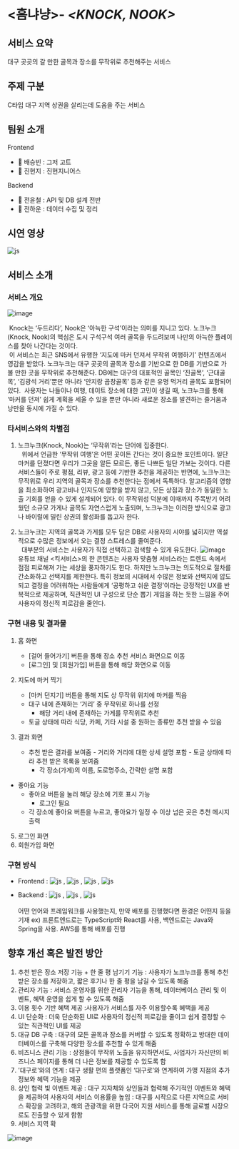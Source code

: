 # <흠냐냥>- _**<KNOCK, NOOK>**_

## 서비스 요약
대구 곳곳의 갈 만한 골목과 장소를 무작위로 추천해주는 서비스

## 주제 구분
C타입 대구 지역 상권을 살리는데 도움을 주는 서비스 

## 팀원 소개

Frontend
- 🍐 배승빈 : 그저 고트
- 🧯 진현지 : 진현지니어스

Backend
- 🚃 전윤철 : API 및 DB 설계 전반
- 🔮 전하운 : 데이터 수집 및 정리

## 시연 영상
![js](https://img.shields.io/badge/YouTube-FF0000?style=for-the-badge&logo=youtube&logoColor=white) 
>> 

## 서비스 소개
### 서비스 개요
![image](https://github.com/user-attachments/assets/e51bb9fc-47e2-4b6c-97e6-ac12fed00529)

&nbsp;Knock는 ‘두드리다’, Nook은 ‘아늑한 구석’이라는 의미를 지니고 있다. 노크누크(Knock, Nook)의 핵심은 도시 구석구석 여러 골목을 두드려보며 나만의 아늑한 플레이스를 찾아 나간다는 것이다.
<br>
&nbsp;이 서비스는 최근 SNS에서 유행한 ‘지도에 마커 던져서 무작위 여행하기’ 컨텐츠에서 영감을 받았다. 노크누크는 대구 곳곳의 골목과 장소를 기반으로 한 DB를 기반으로 가볼 만한 곳을 무작위로 추천해준다. DB에는 대구의 대표적인 골목인 ‘진골목’, ‘근대골목’, ‘김광석 거리’뿐만 아니라 ‘안지랑 곱창골목’ 등과 같은 유명 먹거리 골목도 포함되어 있다.
&nbsp;사용자는 나들이나 여행, 데이트 장소에 대한 고민이 생길 때, 노크누크를 통해 ‘마커를 던져’ 쉽게 계획을 세울 수 있을 뿐만 아니라 새로운 장소를 발견하는 즐거움과 낭만을 동시에 가질 수 있다.


### 타서비스와의 차별점
1. 노크누크(Knock, Nook)는 ‘무작위’라는 단어에 집중한다. <br>&nbsp; 위에서 언급한 ‘무작위 여행’은 어떤 곳이든 간다는 것이 중요한 포인트이다. 일단 마커를 던졌다면 우리가 그곳을 알든 모르든, 좋든 나쁘든 일단 가보는 것이다. 다른 서비스들이 주로 평점, 리뷰, 광고 등에 기반한 추천을 제공하는 반면에, 노크누크는 무작위로 우리 지역의 골목과 장소를 추천한다는 점에서 독특하다. 알고리즘의 영향을 최소화하여 광고비나 인지도에 영향을 받지 않고, 모든 상점과 장소가 동일한 노출 기회를 얻을 수 있게 설계되어 있다. 이 무작위성 덕분에 이때까지 주목받기 어려웠던 소규모 가게나 골목도 자연스럽게 노출되며, 노크누크는 이러한 방식으로 광고나 바이럴에 밀린 상권의 활성화를 돕고자 한다.

3. 노크누크는 지역의 골목과 가게를 모두 담은 DB로 사용자의 시야를 넓히지만 역설적으로 수많은 정보에서 오는 결정 스트레스를 줄여준다. <br>&nbsp; 대부분의 서비스는 사용자가 직접 선택하고 검색할 수 있게 유도한다. ![image](https://github.com/user-attachments/assets/a8fb1146-fdb8-49a3-9acf-87ea509f3636)
유튜브 채널 <킥서비스>의 한 콘텐츠는 사용자 맞춤형 서비스라는 트렌드 속에서 점점 피로해져 가는 세상을 풍자하기도 한다. 하지만 노크누크는 의도적으로 절차를 간소화하고 선택지를 제한한다. ﻿특히 정보의 시대에서 수많은 정보와 선택지에 압도되고 결정을 어려워하는 사람들에게 ‘공평하고 쉬운 결정’이라는 긍정적인 UX를 반복적으로 제공하며, 직관적인 UI 구성으로 단순 뽑기 게임을 하는 듯한 느낌을 주어 사용자의 정신적 피로감을 줄인다.


### 구현 내용 및 결과물
1. 홈 화면
   - [걸어 들어가기] 버튼을 통해 장소 추천 서비스 화면으로 이동
   - [로그인] 및 [회원가입] 버튼을 통해 해당 화면으로 이동
2. 지도에 마커 찍기
   - [마커 던지기] 버튼을 통해 지도 상 무작위 위치에 마커를 찍음
   -  대구 내에 존재하는 ‘거리’ 중 무작위로 하나를 선정
      - 해당 거리 내에 존재하는 가게를 무작위로 추천
    - 토글 상태에 따라 식당, 카페, 기타 시설 중 원하는 종류만 추천 받을 수 있음
  
  3. 결과 화면
     - 추천 받은 결과를 보여줌
    - 거리와 거리에 대한 상세 설명 포함
    - 토글 상태에 따라 추천 받은 목록을 보여줌
        - 각 장소(가게)의 이름, 도로명주소, 간략한 설명 포함
- 좋아요 기능
    - 좋아요 버튼을 눌러 해당 장소에 기호 표시 가능
        - 로그인 필요
    - 각 장소에 좋아요 버튼을 누르고, 좋아요가 일정 수 이상 넘은 곳은 추천 메시지 출력
5. 로그인 화면
6. 회원가입 화면

### 구현 방식
- Frontend : 
![js](https://img.shields.io/badge/HTML-239120?style=for-the-badge&logo=html5&logoColor=white) ,
![js](https://img.shields.io/badge/CSS-239120?&style=for-the-badge&logo=css3&logoColor=white) ,
![js](https://img.shields.io/badge/Sass-CC6699?style=for-the-badge&logo=sass&logoColor=white) ,
![js](https://img.shields.io/badge/React-20232A?style=for-the-badge&logo=react&logoColor=61DAFB)

- Backend : 
![js](https://img.shields.io/badge/Java-ED8B00?style=for-the-badge&logo=openjdk&logoColor=white) , 
![js](https://img.shields.io/badge/Spring-6DB33F?style=for-the-badge&logo=spring&logoColor=white) ,
![js](https://img.shields.io/badge/MariaDB-003545?style=for-the-badge&logo=mariadb&logoColor=white)
</br></br>
어떤 언어와 프레임워크를 사용했는지, 만약 배포를 진행했다면 환경은 어떤지 등을 기재
ex) 프론트엔드로는 TypeScript와 React를 사용, 백엔드로는 Java와 Spring을 사용. AWS를 통해 배포를 진행

## 향후 개선 혹은 발전 방안
1. 추천 받은 장소 저장 기능 + 한 줄 평 남기기 기능 : 사용자가 노크누크를 통해 추천 받은 장소를 저장하고, 짧은 후기나 한 줄 평을 남길 수 있도록 해줌
2. 관리자 기능 : 서비스 운영자를 위한 관리자 기능을 통해, 데이터베이스 관리 및 이벤트, 혜택 운영을 쉽게 할 수 있도록 해줌
3. 이용 횟수 기반 혜택 제공 :사용자가 서비스를 자주 이용할수록 혜택을 제공
4. UI 단순화 : 더욱 단순화된 UI로 사용자의 정신적 피로감을 줄이고 쉽게 결정할 수 있는 직관적인 UI를 제공
5. 대규 DB 구축 : 대구의 모든 골목과 장소를 커버할 수 있도록 정확하고 방대한 데이터베이스를 구축해 다양한 장소를 추천할 수 있게 해줌
6. 비즈니스 관리 기능 : 상점들이 무작위 노출을 유지하면서도, 사업자가 자신만의 비즈니스 페이지를 통해 더 나은 정보를 제공할 수 있도록 함
7. '대구로'와의 연계 : 대구 생활 편의 플랫폼인 ‘대구로’와 연계하여 가맹 지점의 추가 정보와 혜택 기능을 제공
8. 상인 협력 빛 이벤트 제공 : 대구 지자체와 상인들과 협력해 주기적인 이벤트와 혜택을 제공하여 사용자의 서비스 이용률을 높임 : 대구를 시작으로 다른 지역으로 서비스 확장을 고려하고, 해외 관광객을 위한 다국어 지원 서비스를 통해 글로벌 시장으로도 진출할 수 있게 함함
9. 서비스 지역 확

![image](https://github.com/user-attachments/assets/3d02dafc-bc81-44a5-a5bb-cf50405b1dac)
